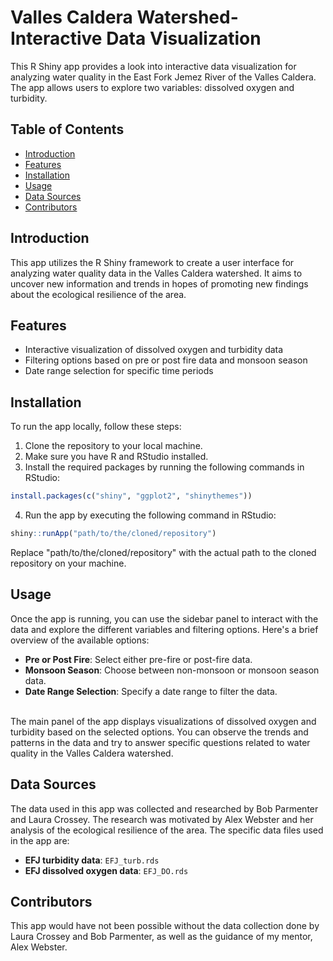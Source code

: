 # Valles Caldera Watershed- Interactive Data Visualization 
This R Shiny app provides a look into interactive data visualization for analyzing water quality in the East Fork Jemez River of the Valles Caldera. 
The app allows users to explore two variables: dissolved oxygen and turbidity.

## Table of Contents
- [Introduction](#introduction)
- [Features](#features)
- [Installation](#installation)
- [Usage](#usage)
- [Data Sources](#data-sources)
- [Contributors](#contributors)

## Introduction
This app utilizes the R Shiny framework to create a user interface for analyzing water quality data in the Valles Caldera watershed. 
It aims to uncover new information and trends in hopes of promoting new findings about the ecological resilience of the area. 

## Features
- Interactive visualization of dissolved oxygen and turbidity data
- Filtering options based on pre or post fire data and monsoon season
- Date range selection for specific time periods

## Installation
To run the app locally, follow these steps:

1. Clone the repository to your local machine.
2. Make sure you have R and RStudio installed.
3. Install the required packages by running the following commands in RStudio:
```R
install.packages(c("shiny", "ggplot2", "shinythemes"))
```
4. Run the app by executing the following command in RStudio:
```R
shiny::runApp("path/to/the/cloned/repository")
```
Replace "path/to/the/cloned/repository" with the actual path to the cloned repository on your machine.

## Usage
Once the app is running, you can use the sidebar panel to interact with the data and explore the different variables and filtering options. 
Here's a brief overview of the available options:

* __Pre or Post Fire__: Select either pre-fire or post-fire data.
* __Monsoon Season__: Choose between non-monsoon or monsoon season data.
* __Date Range Selection__: Specify a date range to filter the data.
<br/>
The main panel of the app displays visualizations of dissolved oxygen and turbidity based on the selected options. 
You can observe the trends and patterns in the data and try to answer specific questions related to water quality in the Valles Caldera watershed.

## Data Sources
The data used in this app was collected and researched by Bob Parmenter and Laura Crossey. 
The research was motivated by Alex Webster and her analysis of the ecological resilience of the area. 
The specific data files used in the app are:

* __EFJ turbidity data__: `EFJ_turb.rds`
* __EFJ dissolved oxygen data__: `EFJ_DO.rds`

## Contributors
This app would have not been possible without the data collection done by Laura Crossey and Bob Parmenter, as well as the guidance of
my mentor, Alex Webster. 
